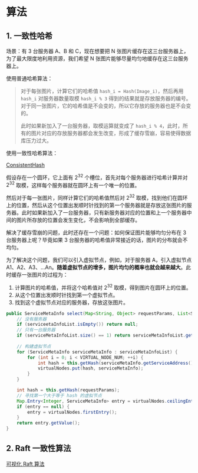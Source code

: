 # 算法

## 1. 一致性哈希

场景：有 3 台服务器 A、B 和 C，现在想要把 N 张图片缓存在这三台服务器上，为了最大限度地利用资源，我们希望 N 张图片能够尽量均匀地缓存在这三台服务器上。

使用普通哈希算法：

> 对于每张图片，计算它们的哈希值 `hash_i = Hash(Image_i)`，然后再用 `hash_i` 对服务器数量取模 `hash_i % 3` 得到的结果就是存放服务器的编号。对于同一张图片，它的哈希值是不会变的，所以它存放的服务器也是不会变的。
>
> 此时如果新加入了一台服务器，取模运算就变成了 `hash_i % 4`，此时，所有的图片对应的存放服务器都会发生改变，形成了缓存雪崩，容易使得数据库压力过大。

使用一致性哈希算法：

[ConsistentHash](../../全局静态资源/Excalidraw/ConsistentHash.md)

假设存在一个圆环，它上面有 $2^{32}$ 个槽位，首先对每个服务器进行哈希计算并对 $2^{32}$ 取模，这样每个服务器就在圆环上有一个唯一的位置。

然后对于每一张图片，同样计算它们的哈希值然后对 $2^{32}$ 取模，找到他们在圆环上的位置，然后从这个位置出发顺时针找到的第一个服务器就是存放这张图片的服务器。此时如果新加入了一台服务器，只有新服务器对应的位置和上一个服务器中间的图片所存放的位置会发生变化，不会影响到全部缓存。

解决了缓存雪崩的问题，此时还存在一个问题：如何保证图片能够均匀分布在 3 台服务器上呢？毕竟如果 3 台服务器的哈希值非常接近的话，图片的分布就会不均匀。

为了解决这个问题，我们可以引入虚拟节点，例如，对于服务器 A，引入虚拟节点 A1、A2、A3、...An。**随着虚拟节点的增多，图片均匀的概率也就会越来越大**。此时缓存一张图片的过程为：

1. 计算图片的哈希值，并将这个哈希值对 $2^{32}$ 取模，得到图片在圆环上的位置。
2. 从这个位置出发顺时针找到第一个虚拟节点。
3. 找到这个虚拟节点对应的服务器，存放这张图片。

```java
public ServiceMetaInfo select(Map<String, Object> requestParams, List<ServiceMetaInfo> serviceMetaInfoList) {  
	// 没有服务器
    if (serviceetaInfoList.isEmpty()) return null;  
    // 只有一台服务器
    if (serviceMetaInfoList.size() == 1) return serviceMetaInfoList.get(0);  
  
    // 构建虚拟节点  
    for (ServiceMetaInfo serviceMetaInfo : serviceMetaInfoList) {  
        for (int i = 0; i < VIRTUAL_NODE_NUM; ++i) {  
            int hash = this.getHash(serviceMetaInfo.getServiceAddress() + "#" + i);  
            virtualNodes.put(hash, serviceMetaInfo);  
        }  
    }

    int hash = this.getHash(requestParams);
    // 寻找第一个大于等于 hash 的虚拟节点  
    Map.Entry<Integer, ServiceMetaInfo> entry = virtualNodes.ceilingEntry(hash);  
    if (entry == null) {  
        entry = virtualNodes.firstEntry();  
    }
    return entry.getValue();  
}
```

## 2. Raft 一致性算法

[可视化 Raft 算法](https://thesecretlivesofdata.com/)

